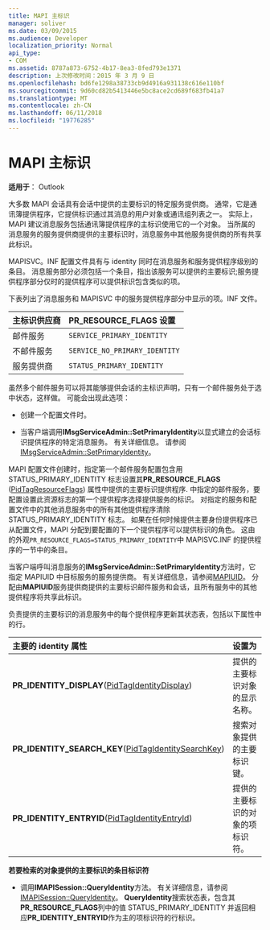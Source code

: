 ```yaml
---
title: MAPI 主标识
manager: soliver
ms.date: 03/09/2015
ms.audience: Developer
localization_priority: Normal
api_type:
- COM
ms.assetid: 8787a873-6752-4b17-8ea3-8fed793e1371
description: 上次修改时间：2015 年 3 月 9 日
ms.openlocfilehash: bd6fe1298a38733cb9d4916a931138c616e110bf
ms.sourcegitcommit: 9d60cd82b5413446e5bc8ace2cd689f683fb41a7
ms.translationtype: MT
ms.contentlocale: zh-CN
ms.lasthandoff: 06/11/2018
ms.locfileid: "19776285"
---
```

# <a name="mapi-primary-identity"></a>MAPI 主标识

  
  
**适用于**： Outlook 
  
大多数 MAPI 会话具有会话中提供的主要标识的特定服务提供商。 通常，它是通讯簿提供程序，它提供标识通过其消息的用户对象或通讯组列表之一。 实际上，MAPI 建议消息服务包括通讯簿提供程序的主标识使用它的一个对象。 当所属的消息服务的服务提供商提供的主要标识时，消息服务中其他服务提供商的所有共享此标识。
  
MAPISVC。INF 配置文件具有与 identity 同时在消息服务和服务提供程序级别的条目。 消息服务部分必须包括一个条目，指出该服务可以提供的主要标识;服务提供程序部分仅时的提供程序可以提供标识包含类似的项。
  
下表列出了消息服务和 MAPISVC 中的服务提供程序部分中显示的项。INF 文件。
  
|**主标识供应商**|**PR_RESOURCE_FLAGS 设置**|
|:-----|:-----|
|邮件服务  <br/> | `SERVICE_PRIMARY_IDENTITY` <br/> |
|不邮件服务  <br/> | `SERVICE_NO_PRIMARY_IDENTITY` <br/> |
|服务提供商  <br/> | `STATUS_PRIMARY_IDENTITY` <br/> |
   
虽然多个邮件服务可以将其能够提供会话的主标识声明，只有一个邮件服务处于选中状态，这样做。 可能会出现此选项：
  
- 创建一个配置文件时。
    
- 当客户端调用**IMsgServiceAdmin::SetPrimaryIdentity**以显式建立的会话标识提供程序的特定消息服务。 有关详细信息。 请参阅[IMsgServiceAdmin::SetPrimaryIdentity](imsgserviceadmin-setprimaryidentity.md)。
    
MAPI 配置文件创建时，指定第一个邮件服务配置包含用 STATUS_PRIMARY_IDENTITY 标志设置其**PR_RESOURCE_FLAGS** ([PidTagResourceFlags](pidtagresourceflags-canonical-property.md)) 属性中提供的主要标识提供程序. 中指定的邮件服务，要配置设置此资源标志的第一个提供程序选择提供服务的标识。 对指定的服务和配置文件中的其他消息服务中的所有其他提供程序清除 STATUS_PRIMARY_IDENTITY 标志。 如果在任何时候提供主要身份提供程序已从配置文件，MAPI 分配到要配置的下一个提供程序可以提供标识的角色。 这由的外观`PR_RESOURCE_FLAGS=STATUS_PRIMARY_IDENTITY`中 MAPISVC.INF 的提供程序的一节中的条目。 
  
当客户端呼叫消息服务的**IMsgServiceAdmin::SetPrimaryIdentity**方法时，它指定 MAPIUID 中目标服务的服务提供商。 有关详细信息，请参阅[MAPIUID](mapiuid.md)。 分配由**MAPIUID**服务提供商提供的主要标识邮件服务和会话，且所有服务中的其他提供程序将共享此标识。 
  
负责提供的主要标识的消息服务中的每个提供程序更新其状态表，包括以下属性中的行。
  
|**主要的 identity 属性**|**设置为**|
|:-----|:-----|
|**PR_IDENTITY_DISPLAY**([PidTagIdentityDisplay](pidtagidentitydisplay-canonical-property.md))  <br/> |提供的主要标识对象的显示名称。  <br/> |
|**PR_IDENTITY_SEARCH_KEY**([PidTagIdentitySearchKey](pidtagidentitysearchkey-canonical-property.md))  <br/> |搜索对象提供的主要标识键。  <br/> |
|**PR_IDENTITY_ENTRYID**([PidTagIdentityEntryId](pidtagidentityentryid-canonical-property.md))  <br/> |提供的主要标识的对象的项标识符。  <br/> |
   
 **若要检索的对象提供的主要标识的条目标识符**
  
- 调用**IMAPISession::QueryIdentity**方法。 有关详细信息，请参阅[IMAPISession::QueryIdentity](imapisession-queryidentity.md)。 **QueryIdentity**搜索状态表，包含其**PR_RESOURCE_FLAGS**列中的值 STATUS_PRIMARY_IDENTITY 并返回相应**PR_IDENTITY_ENTRYID**作为主的项标识符的行标识。 
    

